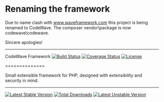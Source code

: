 # Renaming the framework
 Due to name clash with www.waveframework.com this project is being renamed to CodeWave. The composer vendor\package is now codewave\codewave.

 Sincere apologies!

  ----

CodeWave Framework [![Build Status](https://travis-ci.org/DaGhostman/codewave.svg?branch=master)](https://travis-ci.org/DaGhostman/codewave) [![Coverage Status](https://coveralls.io/repos/phpAcorn/wave-framework/badge.png?branch=master)](https://coveralls.io/r/phpAcorn/wave-framework?branch=master) [![License](https://poser.pugx.org/wave/wave/license.svg)](https://packagist.org/packages/wave/wave)

==============

Small extensible framework for PHP, designed with extensibility and security in mind.

---------------

[![Latest Stable Version](https://poser.pugx.org/wave/wave/v/stable.svg)](https://packagist.org/packages/wave/wave) [![Total Downloads](https://poser.pugx.org/wave/wave/downloads.svg)](https://packagist.org/packages/wave/wave) [![Latest Unstable Version](https://poser.pugx.org/wave/wave/v/unstable.svg)](https://packagist.org/packages/wave/wave) 
